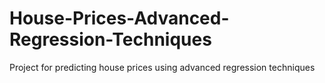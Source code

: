# House-Prices-Advanced-Regression-Techniques
Project for predicting house prices using advanced regression techniques

